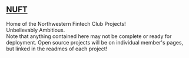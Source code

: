 ## [NUFT](https://northwesternfintech.github.io/)

Home of the Northwestern Fintech Club Projects!  
Unbelievably Ambitious.  
Note that anything contained here may not be complete or ready for deployment. Open source projects will be on individual member's pages, but linked in the readmes of each project!  

<!--

**Here are some ideas to get you started:**

🙋‍♀️ A short introduction - what is your organization all about?
🌈 Contribution guidelines - how can the community get involved?
👩‍💻 Useful resources - where can the community find your docs? Is there anything else the community should know?
🍿 Fun facts - what does your team eat for breakfast?
🧙 Remember, you can do mighty things with the power of [Markdown](https://docs.github.com/github/writing-on-github/getting-started-with-writing-and-formatting-on-github/basic-writing-and-formatting-syntax)
-->
